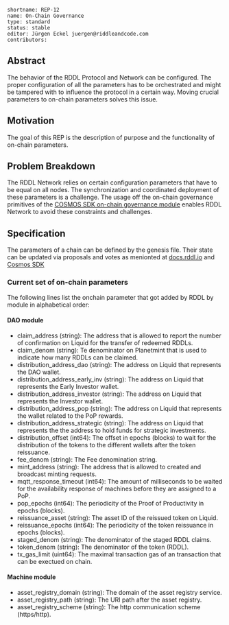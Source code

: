 ```
shortname: REP-12
name: On-Chain Governance
type: standard
status: stable
editor: Jürgen Eckel juergen@riddleandcode.com
contributors:
```
## **Abstract**
The behavior of the RDDL Protocol and Network can be configured. The proper configuration of all the parameters has to be orchestrated and might be tampered with to influence the protocol in a certain way. 
Moving crucial parameters to on-chain parameters solves this issue.


## **Motivation**
The goal of this REP is the description of purpose and the functionality of on-chain parameters.


## **Problem Breakdown**
The RDDL Network relies on certain configuration parameters that have to be equal on all nodes. The synchronization and coordinated deployment of these parameters is a challenge. The usage off the on-chain governance primitives of the [COSMOS SDK on-chain governance module](https://docs.cosmos.network/main/build/modules/gov) enables RDDL Network to avoid these constraints and challenges.
 
## **Specification**
The parameters of a chain can be defined by the genesis file. Their state can be updated via proposals and votes as menionted at [docs.rddl.io](https://docs.rddl.io/rddl-network/workflows-and-governance/voting-on-chain-parameters) and [Cosmos SDK](https://docs.cosmos.network/main/build/modules/gov)

### Current set of on-chain parameters
The following lines list the onchain parameter that got added by RDDL by module in alphabetical order:

#### DAO module
*  claim_address (string): The address that is allowed to report the number of confirmation on Liquid for the transfer of redeemed RDDLs.
*  claim_denom (string): Te denominator on Planetmint that is used to indicate how many RDDLs can be claimed.
*  distribution_address_dao (string): The address on Liquid that represents the DAO wallet.
*  distribution_address_early_inv (string): The address on Liquid that represents the Early Investor wallet.
*  distribution_address_investor (string): The address on Liquid that represents the Investor wallet.
*  distribution_address_pop (string): The address on Liquid that represents the wallet related to the PoP rewards.
*  distribution_address_strategic (string): The address on Liquid that represents the the address to hold funds for strategic investments.
*  distribution_offset (int64): The offset in epochs (blocks) to wait for the distribution of the tokens to the different wallets after the token reissuance.
*  fee_denom (string): The Fee denomination string.
*  mint_address (string): The address that is allowed to created and broadcast minting requests.
*  mqtt_response_timeout (int64): The amount of milliseconds to be waited for the availability response of machines before they are assigned to a PoP.
*  pop_epochs (int64): The periodicity of the Proof of Productivity in epochs (blocks).
*  reissuance_asset (string): The asset ID of the reissued token on Liquid.
*  reissuance_epochs (int64): The periodicity of the token reissuance in epochs (blocks).
*  staged_denom (string): The denominator of the staged RDDL claims.
*  token_denom (string): The denominator of the token (RDDL).
*  tx_gas_limit (uint64): The maximal transaction gas of an transaction that can be exectued on chain.

#### Machine module
*  asset_registry_domain (string): The domain of the asset registry service.
*  asset_registry_path (string): The URI path after the asset registry.
*  asset_registry_scheme (string): The http communication scheme (https/http).
